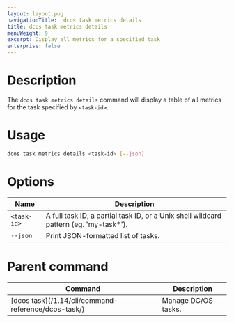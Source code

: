 ```yaml
---
layout: layout.pug
navigationTitle:  dcos task metrics details
title: dcos task metrics details
menuWeight: 9
excerpt: Display all metrics for a specified task
enterprise: false
---
```


# Description

The `dcos task metrics details` command will display a table of all metrics for the task specified by `<task-id>`.

# Usage

```bash
dcos task metrics details <task-id> [--json]
```

# Options

| Name |  Description |
|---------|-------------|
| `<task-id>` | A full task ID, a partial task ID, or a Unix shell wildcard pattern (eg. 'my-task*').|
| `--json`  | Print JSON-formatted list of tasks. |

# Parent command

| Command | Description |
|---------|-------------|
| [dcos task]\(/1.14/cli/command-reference/dcos-task/)   | Manage DC/OS tasks. |
